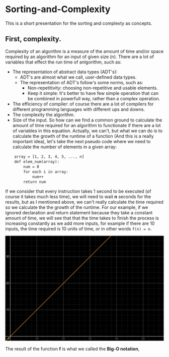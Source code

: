 # Sorting-and-Complexity
This is a short presentation for the sorting and complexty as concepts.

## First, complexity.
Complexity of an algorithm is a measure of the amount of time and/or space required by an algorithm for an input of given size (n).
There are a lot of variables that effect the run time of anlgorithm, such as:
* The representation of abstract data types (ADT's):
	* ADT's are almost what we call, user-defined data types.
	* The representation of ADT's follow's some norms, such as:
		- Non-repetitivity: choosing non-repetitive and usable elements.
		- Keep it simple: It's better to have few simple operation that can be combined in powerfull way, rather than a complex operation.
* The efficiency of compiler: of course there are a lot of compilers for different programming languages with different ups and downs.
* The complexity the algorithm.
* Size of the input.
So how can we find a common ground to calculate the amount of time required for an algorithm to functionate if there are a lot of variables in this equation.
Actually, we can't, but what we can do is to calculate the growth of the runtime of a function (And this is a really important idea), let's take the next pseudo code where we need to calculate the number of elements in a given array:
```
	array = [1, 2, 3, 4, 5, ..., n]
	def	elem_num(array):
		num = 0
		for each i in array:
			num++
		return num
```
If we consider that every instruction takes 1 second to be executed (of course it takes much less time), we will need to wait **n** seconds for the results, but as I mentioned above, we can't really calculate the time required so we calculate the the growth of the runtime. For our example, if we ignored declaration and return statement because they take a constant amount of time, we will see that that the time takes to finish the process is increasing constantly as we add more inputs, for example if there are 10 inputs, the time required is 10 units of time, or in other words ``f(n) = n``.

![alt text](https://github.com/MGS15/Sorting-and-Complexity/blob/main/imgs/constant-growth-01.png?raw=true)

The result of the function **f** is what we called the **Big-O notation**, 

